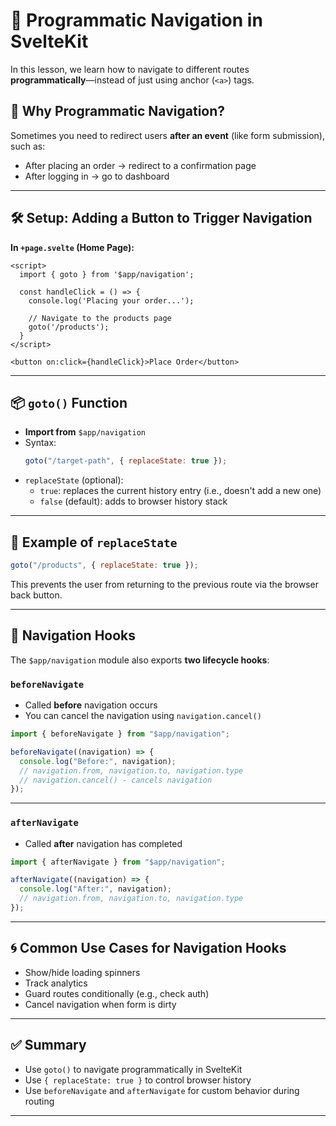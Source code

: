 # 🚀 Programmatic Navigation in SvelteKit

In this lesson, we learn how to navigate to different routes **programmatically**—instead of just using anchor (`<a>`) tags.

## 🧠 Why Programmatic Navigation?

Sometimes you need to redirect users **after an event** (like form submission), such as:

- After placing an order → redirect to a confirmation page
- After logging in → go to dashboard

---

## 🛠️ Setup: Adding a Button to Trigger Navigation

**In `+page.svelte` (Home Page):**

```svelte
<script>
  import { goto } from '$app/navigation';

  const handleClick = () => {
    console.log('Placing your order...');

    // Navigate to the products page
    goto('/products');
  }
</script>

<button on:click={handleClick}>Place Order</button>
```

---

## 📦 `goto()` Function

- **Import from** `$app/navigation`
- Syntax:
  ```js
  goto("/target-path", { replaceState: true });
  ```
- `replaceState` (optional):
  - `true`: replaces the current history entry (i.e., doesn't add a new one)
  - `false` (default): adds to browser history stack

---

## 🧪 Example of `replaceState`

```js
goto("/products", { replaceState: true });
```

This prevents the user from returning to the previous route via the browser back button.

---

## 🔁 Navigation Hooks

The `$app/navigation` module also exports **two lifecycle hooks**:

### `beforeNavigate`

- Called **before** navigation occurs
- You can cancel the navigation using `navigation.cancel()`

```js
import { beforeNavigate } from "$app/navigation";

beforeNavigate((navigation) => {
  console.log("Before:", navigation);
  // navigation.from, navigation.to, navigation.type
  // navigation.cancel() - cancels navigation
});
```

---

### `afterNavigate`

- Called **after** navigation has completed

```js
import { afterNavigate } from "$app/navigation";

afterNavigate((navigation) => {
  console.log("After:", navigation);
  // navigation.from, navigation.to, navigation.type
});
```

---

## 🌀 Common Use Cases for Navigation Hooks

- Show/hide loading spinners
- Track analytics
- Guard routes conditionally (e.g., check auth)
- Cancel navigation when form is dirty

---

## ✅ Summary

- Use `goto()` to navigate programmatically in SvelteKit
- Use `{ replaceState: true }` to control browser history
- Use `beforeNavigate` and `afterNavigate` for custom behavior during routing

---
